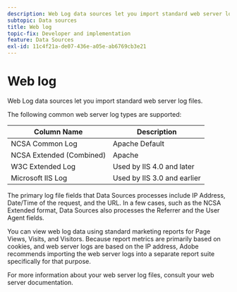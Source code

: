 ```yaml
---
description: Web Log data sources let you import standard web server log files.
subtopic: Data sources
title: Web log
topic-fix: Developer and implementation
feature: Data Sources
exl-id: 11c4f21a-de07-436e-a05e-ab6769cb3e21
---
```

# Web log

Web Log data sources let you import standard web server log files.

The following common web server log types are supported: 

| Column Name  |  Description  |
|--- |--- |
|NCSA Common Log|Apache Default|
|NCSA Extended (Combined)|Apache|
|W3C Extended Log|Used by IIS 4.0 and later|
|Microsoft IIS Log|Used by IIS 3.0 and earlier|

The primary log file fields that Data Sources processes include IP Address, Date/Time of the request, and the URL. In a few cases, such as the NCSA Extended format, Data Sources also processes the Referrer and the User Agent fields.

You can view web log data using standard marketing reports for Page Views, Visits, and Visitors. Because report metrics are primarily based on cookies, and web server logs are based on the IP address, Adobe recommends importing the web server logs into a separate report suite specifically for that purpose.

For more information about your web server log files, consult your web server documentation.
